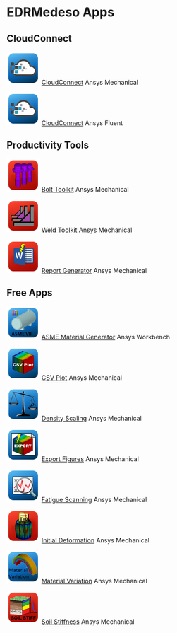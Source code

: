 # EDRMedeso Apps

## CloudConnect

<img src="images/rescale_icon.png" width="75" height="75"> [CloudConnect](https://edromedeso.github.io/cloudconnect_mechanical/) Ansys Mechanical

<img src="images/rescale_icon.png" width="75" height="75"> [CloudConnect](https://edromedeso.github.io/cloudconnect_fluent/) Ansys Fluent

## Productivity Tools

<img src="images/Bolt_Toolkit_icon.png" width="75" height="75"> [Bolt Toolkit](https://edromedeso.github.io/BoltToolkit) Ansys Mechanical

<img src="images/Weld_Toolkit_icon.png" width="75" height="75"> [Weld Toolkit](https://edromedeso.github.io/WeldToolkit) Ansys Mechanical

<img src="images/ReportGenerator_icon.png" width="75" height="75"> [Report Generator](https://edromedeso.github.io/ReportGenerator) Ansys Mechanical

## Free Apps

<img src="images/ASMEMatGen_icon.png" width="75" height="75"> [ASME Material Generator](https://edromedeso.github.io/ACT_ASME_MaterialGenerator) Ansys Workbench

<img src="images/CSVPlot_icon.png" width="75" height="75"> [CSV Plot](https://edromedeso.github.io/ACT_CSVPlot) Ansys Mechanical

<img src="images/DensityScaling.png" width="75" height="75"> [Density Scaling](https://edromedeso.github.io/ACT_Density_scaling) Ansys Mechanical

<img src="images/ExportFigures_icon.png" width="75" height="75"> [Export Figures](https://edromedeso.github.io/ACT_ExportFigures) Ansys Mechanical

<img src="images/FatigueScanning_Icon.png" width="75" height="75"> [Fatigue Scanning](https://edromedeso.github.io/ACT_FatigueScanning) Ansys Mechanical

<img src="images/InitialDeformationIcon.png" width="75" height="75"> [Initial Deformation](https://edromedeso.github.io/ACT_Initial_Deformation) Ansys Mechanical

<img src="images/MaterialVar.png" width="75" height="75"> [Material Variation](https://edromedeso.github.io/ACT_Material_Variation) Ansys Mechanical

<img src="images/SoilStiffness_Icon.png" width="75" height="75"> [Soil Stiffness](https://edromedeso.github.io/ACT_Soil_Stiffness) Ansys Mechanical
